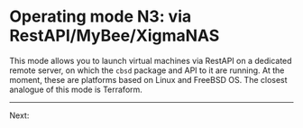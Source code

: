 # Operating mode N3: via RestAPI/MyBee/XigmaNAS

This mode allows you to launch virtual machines via RestAPI on a dedicated remote server, on which the `cbsd` package and API to it are running. At the moment, these are platforms based on Linux and FreeBSD OS. The closest analogue of this mode is Terraform.

---

Next: [](myb-qt-api.md)
